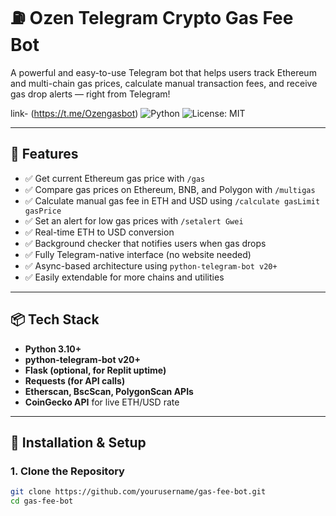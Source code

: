 # ⛽  Ozen Telegram Crypto Gas Fee Bot

A powerful and easy-to-use Telegram bot that helps users track Ethereum and multi-chain gas prices, calculate manual transaction fees, and receive gas drop alerts — right from Telegram!


link- (https://t.me/Ozengasbot)
![Python](https://img.shields.io/badge/Python-3.10+-blue?logo=python)
![License: MIT](https://img.shields.io/badge/License-MIT-green.svg)

---

## 🚀 Features

- ✅ Get current Ethereum gas price with `/gas`
- ✅ Compare gas prices on Ethereum, BNB, and Polygon with `/multigas`
- ✅ Calculate manual gas fee in ETH and USD using `/calculate gasLimit gasPrice`
- ✅ Set an alert for low gas prices with `/setalert Gwei`
- ✅ Real-time ETH to USD conversion
- ✅ Background checker that notifies users when gas drops
- ✅ Fully Telegram-native interface (no website needed)
- ✅ Async-based architecture using `python-telegram-bot v20+`
- ✅ Easily extendable for more chains and utilities

---

## 📦 Tech Stack

- **Python 3.10+**
- **python-telegram-bot v20+**
- **Flask (optional, for Replit uptime)**
- **Requests (for API calls)**
- **Etherscan, BscScan, PolygonScan APIs**
- **CoinGecko API** for live ETH/USD rate

---

## 🔧 Installation & Setup

### 1. Clone the Repository

```bash
git clone https://github.com/yourusername/gas-fee-bot.git
cd gas-fee-bot
